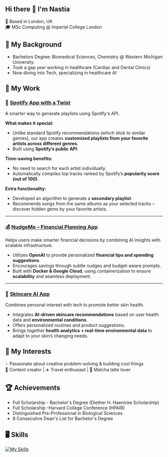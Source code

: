 ## Hi there 👋 I'm Nastia
📍 Based in London, UK </br>
🎓 MSc Computing @ Imperial College London</br>

## 🧚 My Background
- Bachelors Degree: Biomedical Sciences, Chemistry @ Western Michigan University. </br>
- Took a gap year working in healthcare (Cardiac and Dental Clinics)</br>
- Now diving into Tech, specializing in healthcare AI </br>

## 🥯 My Work 
### 🎵 [Spotify App with a Twist](#)

A smarter way to generate playlists using Spotify's API.

**What makes it special:**
- Unlike standard Spotify recommendations (which stick to similar genres), our app creates **customized playlists from your favorite artists across different genres**.
- Built using **Spotify’s public API**.

**Time-saving benefits:**
- No need to search for each artist individually.
- Automatically compiles top tracks ranked by Spotify’s **popularity score (out of 100)**.

**Extra functionality:**
- Developed an algorithm to generate a **secondary playlist**.
- Recommends songs from the same albums as your selected tracks – discover hidden gems by your favorite artists.

---

### 💰 [NudgeMe – Financial Planning App](#)

Helps users make smarter financial decisions by combining AI insights with scalable infrastructure.

- Utilizes **OpenAI** to provide personalized **financial tips and spending suggestions**.
- Encourages savings through subtle nudges and budget-aware prompts.
- Built with **Docker & Google Cloud**, using containerization to ensure **scalability** and seamless deployment.

---

### 🧴 [Skincare AI App](#)

Combines personal interest with tech to promote better skin health.

- Integrates **AI-driven skincare recommendations** based on user health data and **environmental conditions**.
- Offers personalized routines and product suggestions.
- Brings together **health analytics + real-time environmental data** to adapt to your skin’s changing needs.


## 🚀 My Interests
💡 Passionate about creative problem-solving & building cool things</br>
📸 Content creator | ✈️ Travel enthusiast | 🍃 Matcha latte lover</br>

## 🏆 Achievements 
- Full Scholarship - Bachelor's Degree (Diether H. Haenicke Scholarship)
- Full Scholarship -Harvard College Conference (HPAIR)
- Distinguished Pre-Professional in Biological Sciences
- 8 Consecutive Dean's List for Bachelor's Degree

## 🖥 Skills 
[![My Skills](https://skillicons.dev/icons?i=cpp,html,anaconda,gcp,docker,discord,figma,flask,github,gitlab,git,notion,py,vscode&perline=5)](https://skillicons.dev)  
<!--
**nxstiaa/nxstiaa** is a ✨ _special_ ✨ repository because its `README.md` (this file) appears on your GitHub profile.

Here are some ideas to get you started:

- 🔭 I’m currently working on ...
- 🌱 I’m currently learning ...
- 👯 I’m looking to collaborate on ...
- 🤔 I’m looking for help with ...
- 💬 Ask me about ...
- 📫 How to reach me: ...
- 😄 Pronouns: ...
- ⚡ Fun fact: ...
-->
